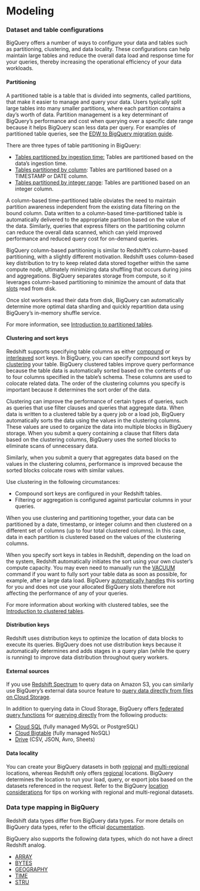 # Modeling

### Dataset and table configurations

BigQuery offers a number of ways to configure your data and tables such as partitioning, clustering, and data locality. These configurations can help maintain large tables and reduce the overall data load and response time for your queries, thereby increasing the operational efficiency of your data workloads.

#### Partitioning

A partitioned table is a table that is divided into segments, called partitions, that make it easier to manage and query your data. Users typically split large tables into many smaller partitions, where each partition contains a day’s worth of data. Partition management is a key determinant of BigQuery’s performance and cost when querying over a specific date range because it helps BigQuery scan less data per query. For examples of partitioned table queries, see the [EDW to BigQuery migration guide](https://cloud.google.com/solutions/migration/dw2bq/dw-bq-performance-optimization#partitioning).

There are three types of table partitioning in BigQuery:

- [Tables partitioned by ingestion time:](https://cloud.google.com/bigquery/docs/creating-partitioned-tables) Tables are partitioned based on the data’s ingestion time.
- [Tables partitioned by column](https://cloud.google.com/bigquery/docs/partitioned-tables#partitioned_tables): Tables are partitioned based on a TIMESTAMP or DATE column.
- [Tables partitioned by integer range](https://cloud.google.com/bigquery/docs/creating-integer-range-partitions): Tables are partitioned based on an integer column.

A column-based time-partitioned table obviates the need to maintain partition awareness independent from the existing data filtering on the bound column. Data written to a column-based time-partitioned table is automatically delivered to the appropriate partition based on the value of the data. Similarly, queries that express filters on the partitioning column can reduce the overall data scanned, which can yield improved performance and reduced query cost for on-demand queries.

BigQuery column-based partitioning is similar to Redshift’s column-based partitioning, with a slightly different motivation. Redshift uses column-based key distribution to try to keep related data stored together within the same compute node, ultimately minimizing data shuffling that occurs during joins and aggregations. BigQuery separates storage from compute, so it leverages column-based partitioning to minimize the amount of data that [slots](https://cloud.google.com/bigquery/docs/slots) read from disk.

Once slot workers read their data from disk, BigQuery can automatically determine more optimal data sharding and quickly repartition data using BigQuery’s in-memory shuffle service.

For more information, see [Introduction to partitioned tables](https://cloud.google.com/bigquery/docs/partitioned-tables).

#### Clustering and sort keys

Redshift supports specifying table columns as either [compound](https://docs.aws.amazon.com/redshift/latest/dg/t_Sorting_data.html#t_Sorting_data-compound)  or [interleaved](https://docs.aws.amazon.com/redshift/latest/dg/t_Sorting_data.html#t_Sorting_data-interleaved) sort keys. In BigQuery, you can specify compound sort keys by [clustering](https://cloud.google.com/bigquery/docs/clustered-tables#overview) your table. BigQuery clustered tables improve query performance because the table data is automatically sorted based on the contents of up to four columns specified in the table’s schema. These columns are used to colocate related data. The order of the clustering columns you specify is important because it determines the sort order of the data.

Clustering can improve the performance of certain types of queries, such as queries that use filter clauses and queries that aggregate data. When data is written to a clustered table by a query job or a load job, BigQuery automatically sorts the data using the values in the clustering columns. These values are used to organize the data into multiple blocks in BigQuery storage. When you submit a query containing a clause that filters data based on the clustering columns, BigQuery uses the sorted blocks to eliminate scans of unnecessary data.

Similarly, when you submit a query that aggregates data based on the values in the clustering columns, performance is improved because the sorted blocks colocate rows with similar values.

Use clustering in the following circumstances:

- Compound sort keys are configured in your Redshift tables.
- Filtering or aggregation is configured against particular columns in your queries.

When you use clustering and partitioning together, your data can be partitioned by a date, timestamp, or integer column and then clustered on a different set of columns (up to four total clustered columns). In this case, data in each partition is clustered based on the values of the clustering columns.

When you specify sort keys in tables in Redshift, depending on the load on the system, Redshift automatically initiates the sort using your own cluster’s compute capacity. You may even need to manually run the [VACUUM](https://docs.aws.amazon.com/redshift/latest/dg/r_VACUUM_command.html) command if you want to fully sort your table data as soon as possible, for example, after a large data load. BigQuery [automatically handles](https://cloud.google.com/bigquery/docs/clustered-tables#automatic_re-clustering) this sorting for you and does not use your allocated BigQuery slots therefore not affecting the performance of any of your queries.

For more information about working with clustered tables, see the [Introduction to clustered tables](https://cloud.google.com/bigquery/docs/clustered-tables).

#### Distribution keys

Redshift uses distribution keys to optimize the location of data blocks to execute its queries. BigQuery does not use distribution keys because it automatically determines and adds stages in a query plan (while the query is running) to improve data distribution throughout query workers.

#### External sources

If you use [Redshift Spectrum](https://docs.aws.amazon.com/redshift/latest/dg/c-using-spectrum.html) to query data on Amazon S3, you can similarly use BigQuery’s external data source feature to [query data directly from files on Cloud Storage](https://cloud.google.com/bigquery/external-data-cloud-storage).

In addition to querying data in Cloud Storage, BigQuery offers [federated query functions](https://cloud.google.com/bigquery/docs/reference/standard-sql/federated_query_functions) for [querying directly](https://cloud.google.com/bigquery/external-data-sources) from the following products:

- [Cloud SQL](https://cloud.google.com/bigquery/docs/cloud-sql-federated-queries) (fully managed MySQL or PostgreSQL)
- [Cloud Bigtable](https://cloud.google.com/bigquery/external-data-bigtable) (fully managed NoSQL)
- [Drive](https://cloud.google.com/bigquery/external-data-drive) (CSV, JSON, Avro, Sheets)

#### Data locality

You can create your BigQuery datasets in both [regional](https://cloud.google.com/bigquery/docs/locations#regional-locations) and [multi-regional](https://cloud.google.com/bigquery/docs/locations#multi-regional-locations) locations, whereas Redshift only offers [regional](https://docs.aws.amazon.com/redshift/latest/mgmt/working-with-clusters.html#az-considerations) locations. BigQuery determines the location to run your load, query, or export jobs based on the datasets referenced in the request. Refer to the BigQuery [location considerations](https://cloud.google.com/bigquery/docs/locations#data-locations) for tips on working with regional and multi-regional datasets.

### Data type mapping in BigQuery

Redshift data types differ from BigQuery data types. For more details on BigQuery data types, refer to the official [documentation](https://cloud.google.com/bigquery/docs/reference/standard-sql/data-types).

BigQuery also supports the following data types, which do not have a direct Redshift analog.

- [ARRAY](https://cloud.google.com/bigquery/docs/reference/standard-sql/data-types#array-type)
- [BYTES](https://cloud.google.com/bigquery/docs/reference/standard-sql/data-types#bytes-type)
- [GEOGRAPHY](https://cloud.google.com/bigquery/docs/reference/standard-sql/data-types#geography-type)
- [TIME](https://cloud.google.com/bigquery/docs/reference/standard-sql/data-types#time-type)
- [STRU](https://cloud.google.com/bigquery/docs/reference/standard-sql/data-types#struct-type)
